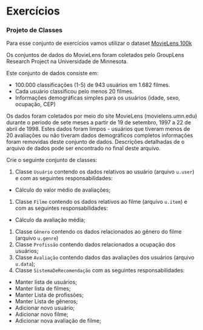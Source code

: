 # Exercícios


### Projeto de Classes 

Para esse conjunto de exercícios vamos utilizar o dataset [MovieLens 100k](https://grouplens.org/datasets/movielens/100k/)


Os conjuntos de dados do MovieLens foram coletados pelo GroupLens Research
Project na Universidade de Minnesota.
 
Este conjunto de dados consiste em:
* 100.000 classificações (1-5) de 943 usuários em 1.682 filmes.
* Cada usuário classificou pelo menos 20 filmes.
* Informações demográficas simples para os usuários (idade, sexo, ocupação, CEP)

Os dados foram coletados por meio do site MovieLens (movielens.umn.edu) durante
o período de sete meses a partir de 19 de setembro, 1997 a 22 de abril de 1998.
Estes dados foram limpos - usuários que tiveram menos de 20 avaliações ou não
tiveram dados demográficos completos informações foram removidas deste conjunto
de dados. Descrições detalhadas de o arquivo de dados pode ser encontrado no
final deste arquivo.

Crie o seguinte conjunto de classes:

1. Classe `Usuário` contendo os dados relativos ao usuário (arquivo `u.user`) e com as seguintes responsabilidades:
  * Cálculo do valor médio de avaliações;
1. Classe `Filme` contendo os dados relativos ao filme (arquivo `u.item`) e com as seguintes responsabilidades:
  * Cálculo da avaliação média;
1. Classe `Gênero` contendo os dados relacionados ao gênero do filme (arquivo `u.genre`)
1. Classe `Profissão` contendo dados relacionados a ocupação dos usuários;
1. Classe `Avaliação` contendo dados das avaliações dos usuários (arquivo `u.data`);
1. Classe `SistemaDeRecomendação` com as seguintes responsabilidades:
  * Manter lista de usuários;
  * Manter lista de filmes;
  * Manter Lista de profissões;
  * Manter Lista de gêneros;
  * Adicionar novo usuário;
  * Adicionar novo filme;
  * Adicionar nova avaliação de filme;

